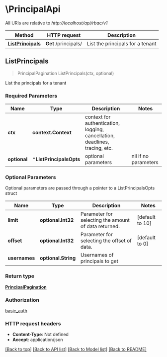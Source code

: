 # \PrincipalApi

All URIs are relative to *http://localhost/api/rbac/v1*

Method | HTTP request | Description
------------- | ------------- | -------------
[**ListPrincipals**](PrincipalApi.md#ListPrincipals) | **Get** /principals/ | List the principals for a tenant



## ListPrincipals

> PrincipalPagination ListPrincipals(ctx, optional)

List the principals for a tenant

### Required Parameters


Name | Type | Description  | Notes
------------- | ------------- | ------------- | -------------
**ctx** | **context.Context** | context for authentication, logging, cancellation, deadlines, tracing, etc.
 **optional** | ***ListPrincipalsOpts** | optional parameters | nil if no parameters

### Optional Parameters

Optional parameters are passed through a pointer to a ListPrincipalsOpts struct


Name | Type | Description  | Notes
------------- | ------------- | ------------- | -------------
 **limit** | **optional.Int32**| Parameter for selecting the amount of data returned. | [default to 10]
 **offset** | **optional.Int32**| Parameter for selecting the offset of data. | [default to 0]
 **usernames** | **optional.String**| Usernames of principals to get | 

### Return type

[**PrincipalPagination**](PrincipalPagination.md)

### Authorization

[basic_auth](../README.md#basic_auth)

### HTTP request headers

- **Content-Type**: Not defined
- **Accept**: application/json

[[Back to top]](#) [[Back to API list]](../README.md#documentation-for-api-endpoints)
[[Back to Model list]](../README.md#documentation-for-models)
[[Back to README]](../README.md)

